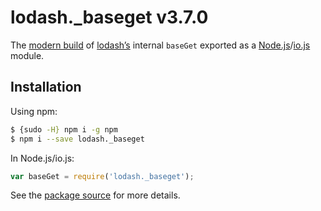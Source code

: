 # lodash._baseget v3.7.0

The [modern build](https://github.com/lodash/lodash/wiki/Build-Differences) of [lodash’s](https://lodash.com/) internal `baseGet` exported as a [Node.js](http://nodejs.org/)/[io.js](https://iojs.org/) module.

## Installation

Using npm:

```bash
$ {sudo -H} npm i -g npm
$ npm i --save lodash._baseget
```

In Node.js/io.js:

```js
var baseGet = require('lodash._baseget');
```

See the [package source](https://github.com/lodash/lodash/blob/3.7.0-npm-packages/lodash._baseget) for more details.
